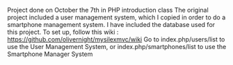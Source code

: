 Project done on October the 7th in PHP introduction class
The original project included a user management system, which I copied in order to do a smartphone management system.
I have included the database used for this project. To set up, follow this wiki : https://github.com/olivernight/mysilexmvc/wiki
Go to index.php/users/list to use the User Management System, or index.php/smartphones/list to use the Smartphone Manager System